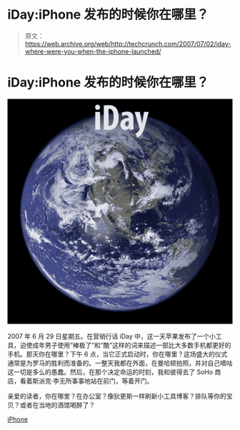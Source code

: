 # iDay:iPhone 发布的时候你在哪里？

> 原文：<https://web.archive.org/web/http://techcrunch.com/2007/07/02/iday-where-were-you-when-the-iphone-launched/>

# iDay:iPhone 发布的时候你在哪里？

[![idayonearth.jpg](img/dc0c5942b50d5291f17d9f1220d49eb1.png)](https://web.archive.org/web/20130628171215/http://tctechcrunch2011.files.wordpress.com/2007/07/idayonearth.jpg "idayonearth.jpg")

2007 年 6 月 29 日星期五。在营销行话 iDay 中，这一天苹果发布了一个小工具，迫使成年男子使用“棒极了”和“酷”这样的词来描述一部比大多数手机都更好的手机。那天你在哪里？下午 6 点，当它正式启动时，你在哪里？这场盛大的仪式通常是为罗马的胜利而准备的。一整天我都在外面，在曼哈顿拍照，并对自己嘀咕这一切是多么的愚蠢。然后，在那个决定命运的时刻，我和彼得去了 SoHo 商店，看着斯派克·李无所事事地站在前门，等着开门。

亲爱的读者，你在哪里？在办公室？像狄更斯一样刷新小工具博客？排队等你的宝贝？或者在当地的酒馆喝醉了？

[iPhone](https://web.archive.org/web/20130628171215/http://crunchgear.com/category/iphone/)